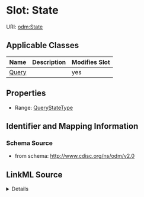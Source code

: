 # Slot: State

URI: [odm:State](http://www.cdisc.org/ns/odm/v2.0/State)



<!-- no inheritance hierarchy -->




## Applicable Classes

| Name | Description | Modifies Slot |
| --- | --- | --- |
[Query](Query.md) |  |  yes  |







## Properties

* Range: [QueryStateType](QueryStateType.md)





## Identifier and Mapping Information







### Schema Source


* from schema: http://www.cdisc.org/ns/odm/v2.0




## LinkML Source

<details>
```yaml
name: State
from_schema: http://www.cdisc.org/ns/odm/v2.0
rank: 1000
alias: State
domain_of:
- Query
range: QueryStateType

```
</details>